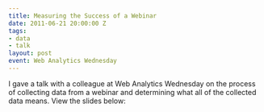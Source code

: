 ```yaml
---
title: Measuring the Success of a Webinar
date: 2011-06-21 20:00:00 Z
tags:
- data
- talk
layout: post
event: Web Analytics Wednesday
---
```


I gave a talk with a colleague at Web Analytics Wednesday on the process of
collecting data from a webinar and determining what all of the collected data
means. View the slides below:

<script async class="speakerdeck-embed"
data-id="67b07160d1f3013048455eac219e74d9" data-ratio="1.33507170795306"
src="//speakerdeck.com/assets/embed.js"></script>
